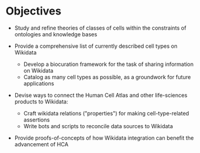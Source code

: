 # Objectives 

* Study and refine theories of classes of cells within the constraints of ontologies and knowledge bases

* Provide a comprehensive list of currently described cell types on Wikidata
    * Develop a biocuration framework for the task of sharing information on Wikidata 
    * Catalog as many cell types as possible, as a groundwork for future applications 

* Devise ways to connect the Human Cell Atlas and other life-sciences products to Wikidata: 
  * Craft wikidata relations ("properties") for making cell-type-related assertions
  * Write bots and scripts to reconcile data sources to Wikidata

* Provide proofs-of-concepts of how Wikidata integration can benefit the advancement of HCA
